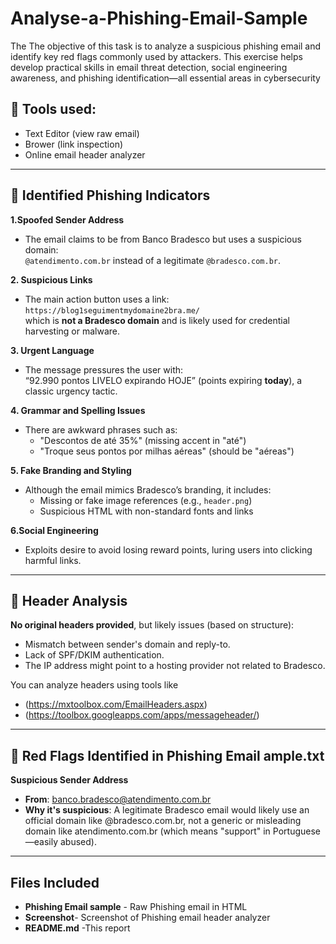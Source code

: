 # Analyse-a-Phishing-Email-Sample
The The objective of this task is to analyze a suspicious phishing email and identify key red flags commonly used by attackers. This exercise helps develop practical skills in email threat detection, social engineering awareness, and phishing identification—all essential areas in cybersecurity

## 🧰 Tools used:
- Text Editor (view raw email)
- Brower (link inspection)
- Online email header analyzer
---
## 🚩 Identified Phishing Indicators

**1.Spoofed Sender Address**
- The email claims to be from Banco Bradesco but uses a suspicious domain:  
  `@atendimento.com.br` instead of a legitimate `@bradesco.com.br`.
  
**2. Suspicious Links**
- The main action button uses a link:  
  `https://blog1seguimentmydomaine2bra.me/`  
  which is **not a Bradesco domain** and is likely used for credential harvesting or malware.

**3. Urgent Language**
- The message pressures the user with:  
  “92.990 pontos LIVELO expirando HOJE” (points expiring **today**), a classic urgency tactic.

 **4. Grammar and Spelling Issues**
- There are awkward phrases such as:
  - "Descontos de até 35%" (missing accent in "até")
  - "Troque seus pontos por milhas aéreas" (should be "aéreas")

**5. Fake Branding and Styling**
- Although the email mimics Bradesco’s branding, it includes:
  - Missing or fake image references (e.g., `header.png`)
  - Suspicious HTML with non-standard fonts and links

**6.Social Engineering**
- Exploits desire to avoid losing reward points, luring users into clicking harmful links.

---

## 🧪 Header Analysis

**No original headers provided**, but likely issues (based on structure):
- Mismatch between sender's domain and reply-to.
- Lack of SPF/DKIM authentication.
- The IP address might point to a hosting provider not related to Bradesco.

You can analyze headers using tools like
- (https://mxtoolbox.com/EmailHeaders.aspx)
- (https://toolbox.googleapps.com/apps/messageheader/)

---

## 🚩 Red Flags Identified in Phishing Email ample.txt
**Suspicious Sender Address**
- **From**: banco.bradesco@atendimento.com.br
- **Why it's suspicious**: A legitimate Bradesco email would likely use an official domain like @bradesco.com.br, not a generic or misleading domain like atendimento.com.br (which means "support" in Portuguese—easily abused).
---

## Files Included
- **Phishing Email sample** - Raw Phishing email in HTML
- **Screenshot**- Screenshot of Phishing email header analyzer
- **README.md** -This report

